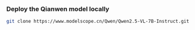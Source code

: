 ### Deploy the Qianwen model locally

```bash
git clone https://www.modelscope.cn/Qwen/Qwen2.5-VL-7B-Instruct.git